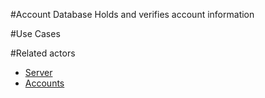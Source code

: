 #Account Database
Holds and verifies account information

#Use Cases

#Related actors
* [Server](server.md)
* [Accounts](accounts.md)